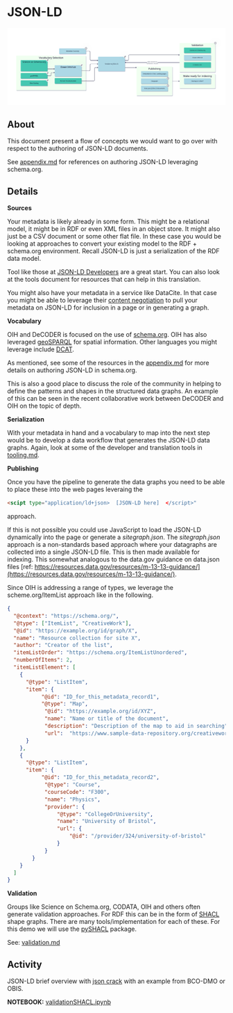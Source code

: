 #  JSON-LD


![visual](./assets/dt_jsonld.svg)

## About

This document present a flow of concepts we would want to go over with respect to 
the authoring of JSON-LD documents.

See [appendix.md](appendix.md) for references on authoring JSON-LD leveraging schema.org.

## Details

__Sources__

Your metadata is likely already in some form.  This might be a relational model, 
it might be in RDF or even XML files in an object store.  It might also just 
be a CSV document or some other flat file.  In these case you would be 
looking at approaches to convert your existing model to the RDF + schema.org 
environment.  Recall JSON-LD is just a serialization of the RDF data model.  

Tool like those at [JSON-LD Developers](https://json-ld.org/#developers) are 
a great start. You can also look at the tools document for resources that can 
help in this translation.

You might also have your metadata in a service like DataCite.  In that case you 
might be able to leverage their [content negotiation](https://support.datacite.org/docs/datacite-content-resolver#supported-content-types) 
to pull your metadata on JSON-LD for inclusion in a page or in generating a 
graph. 


__Vocabulary__

OIH and DeCODER is focused on the use of [schema.org](https://schema.org).  OIH has 
also leveraged [geoSPARQL](https://www.ogc.org/standard/geosparql/) for spatial information.
Other languages you might leverage include [DCAT](https://www.w3.org/TR/vocab-dcat-3/).

As mentioned, see some of the resources in the [appendix.md](appendix.md) for more
details on authoring JSON-LD in schema.org.

This is also a good place to discuss the role of the community in helping to 
define the patterns and shapes in the structured data graphs.  An example of this
can be seen in the recent collaborative work between DeCODER and OIH on the 
topic of depth.

__Serialization__

With your metadata in hand and a vocabulary to map into the next step would be 
to develop a data workflow that generates the JSON-LD data graphs.  Again, 
look at some of the developer and translation tools in [tooling.md](..%2F..%2Fdocs%2Ftooling.md).

__Publishing__

Once you have the pipeline to generate the data graphs you need to be able to place these into the
web pages leveraing the 

```HTML
<scipt type="application/ld+json>  [JSON-LD here]  </script>"
```
approach.  

If this is not possible you could use JavaScript to load the JSON-LD dynamically into the page
or generate a _sitegraph.json_.  The _sitegraph.json_ approach is a non-standards based approach
where your datagraphs are collected into a single JSON-LD file.  This is then made available 
for indexing.  This somewhat analogous to the data.gov guidance on data.json files 
[ref: https://resources.data.gov/resources/m-13-13-guidance/](https://resources.data.gov/resources/m-13-13-guidance/).

Since OIH is addressing a range of types, we leverage the scheme.org/ItemList approach like 
in the following.

```json
{
  "@context": "https://schema.org/",
  "@type": ["ItemList", "CreativeWork"],
  "@id": "https://example.org/id/graph/X",
  "name": "Resource collection for site X",
  "author": "Creator of the list",
  "itemListOrder": "https://schema.org/ItemListUnordered",
  "numberOfItems": 2,
  "itemListElement": [
    {
      "@type": "ListItem",
      "item": {
           "@id": "ID_for_this_metadata_record1",
           "@type": "Map",
            "@id": "https://example.org/id/XYZ",
            "name": "Name or title of the document",
            "description": "Description of the map to aid in searching",
            "url":  "https://www.sample-data-repository.org/creativework/map.pdf"
      }
    },
    {
      "@type": "ListItem",
      "item": {
           "@id": "ID_for_this_metadata_record2",
            "@type": "Course",
            "courseCode": "F300",
            "name": "Physics",
            "provider": {
                "@type": "CollegeOrUniversity",
                "name": "University of Bristol",
                "url": {
                    "@id": "/provider/324/university-of-bristol"
                }
            }
        }
    }
  ]
}
```

__Validation__

Groups like Science on Schema.org, CODATA, OIH and others often generate validation 
approaches.  For RDF this can be in the form of [SHACL](https://www.w3.org/TR/shacl/)
shape graphs.  There are many tools/implementation for each of these.  For this 
demo we will use the [pySHACL](https://github.com/RDFLib/pySHACL) package.  

See: [validation.md](..%2F..%2Fdocs%2Fvalidation.md)

## Activity

JSON-LD brief overview with [json crack](https://jsoncrack.com/editor)
with an example from BCO-DMO or OBIS.  

__NOTEBOOK:__ [validationSHACL.ipynb](../commons/notebooks/validationSHACL.ipynb)

